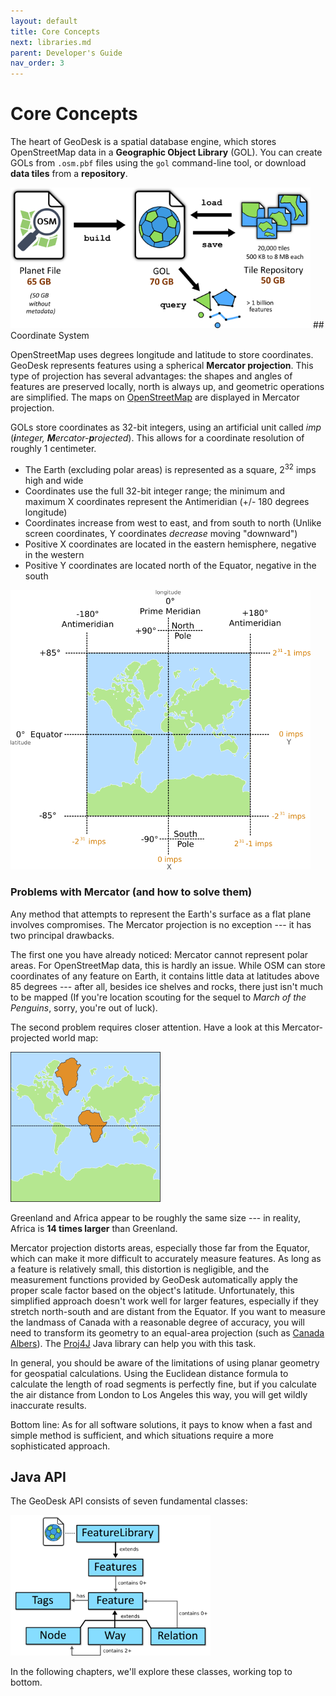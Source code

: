 ```yaml
---
layout: default
title: Core Concepts
next: libraries.md
parent: Developer's Guide
nav_order: 3
---
```


# Core Concepts

The heart of GeoDesk is a spatial database engine, which stores OpenStreetMap data in a **Geographic Object Library** (GOL). You can create GOLs from `.osm.pbf` files using the `gol` command-line tool, or download **data tiles** from a **repository**.

<img class="figure" src="/img/gol-diagram.png" width=480>

<a name="coordinate-system">
## Coordinate System

OpenStreetMap uses degrees longitude and latitude to store coordinates. GeoDesk represents features using a spherical **Mercator projection**. This type of projection has several advantages: the shapes and angles of features are preserved locally, north is always up, and geometric operations are simplified. The maps on [OpenStreetMap](http://www.openstreetmap.org) are displayed in Mercator projection.

GOLs store coordinates as 32-bit integers, using an artificial unit called *imp* (<em>**i**nteger, **M**ercator-**p**rojected</em>). This allows for a coordinate resolution of roughly 1 centimeter.

- The Earth (excluding polar areas) is represented as a square, 2<sup>32</sup> imps high and wide 
- Coordinates use the full 32-bit integer range; the minimum and maximum X coordinates represent the Antimeridian (+/- 180 degrees longitude) 
- Coordinates increase from west to east, and from south to north (Unlike screen coordinates, Y coordinates *decrease* moving "downward")
- Positive X coordinates are located in the eastern hemisphere, negative in the western
- Positive Y coordinates are located north of the Equator, negative in the south


<img class="figure" src="/img/projection.png" width=480>


### Problems with Mercator (and how to solve them)

Any method that attempts to represent the Earth's surface as a flat plane involves compromises. The Mercator projection is no exception --- it has two principal drawbacks.

The first one you have already noticed: Mercator cannot represent polar areas. For OpenStreetMap data, this is hardly an issue. While OSM can store coordinates of any feature on Earth, it contains little data at latitudes above 85 degrees --- after all, besides ice shelves and rocks, there just isn't much to be mapped (If you're location scouting for the sequel to *March of the Penguins*, sorry, you're out of luck).

The second problem requires closer attention. Have a look at this Mercator-projected world map:

<img class="float" src="/img/mercator-distortion.png" width=240>

Greenland and Africa appear to be roughly the same size --- in reality, Africa is **14 times larger** than Greenland.

Mercator projection distorts areas, especially those far from the Equator, which can make it more difficult to accurately measure features. As long as a feature is relatively small, this distortion is negligible, and the measurement functions provided by GeoDesk automatically apply the proper scale factor based on the object's latitude. Unfortunately, this simplified approach doesn't work well for larger features, especially if they stretch north-south and are distant from the Equator. If you want to measure the landmass of Canada with a reasonable degree of accuracy, you will need to transform its geometry to an equal-area projection (such as [Canada Albers](https://spatialreference.org/ref/esri/canada-albers-equal-area-conic/)). The [Proj4J](https://github.com/locationtech/proj4j) Java library can help you with this task.       

In general, you should be aware of the limitations of using planar geometry for geospatial calculations. Using the Euclidean distance formula to calculate the length of road segments is perfectly fine, but if you calculate the air distance from London to Los Angeles this way, you will get wildly inaccurate results.  

Bottom line: As for all software solutions, it pays to know when a fast and simple method is sufficient, and which situations require a more sophisticated approach.

## Java API

The GeoDesk API consists of seven fundamental classes:

<img class="figure" src="/img/classes.png" width=320>

In the following chapters, we'll explore these classes, working top to bottom.